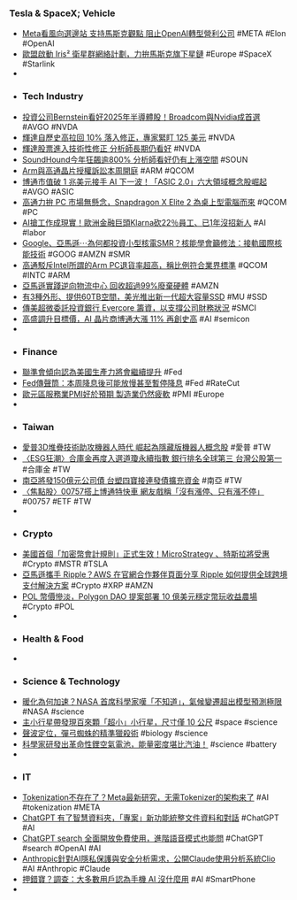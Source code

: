 ### Tesla & SpaceX; Vehicle
- [Meta看風向選邊站 支持馬斯克觀點 阻止OpenAI轉型營利公司](https://news.cnyes.com/news/id/5810648) #META #Elon #OpenAI
- [歐盟啟動 Iris² 衛星群網絡計劃，力拚馬斯克旗下星鏈](https://technews.tw/2024/12/17/space-based/) #Europe #SpaceX #Starlink
-
- ### Tech Industry
- [投資公司Bernstein看好2025年半導體股！Broadcom與Nvidia成首選](https://www.cmoney.tw/notes/note-detail.aspx?nid=891020) #AVGO #NVDA
- [輝達自歷史高拉回 10% 落入修正，專家緊盯 125 美元](https://technews.tw/2024/12/17/nvidia-stock-price-pull-back/) #NVDA
- [輝達股票進入技術性修正 分析師長期仍看好](https://news.cnyes.com/news/id/5810917) #NVDA
- [SoundHound今年狂飆逾800% 分析師看好仍有上漲空間](https://news.cnyes.com/news/id/5810709) #SOUN
- [Arm與高通晶片授權訴訟本周開庭](https://news.cnyes.com/news/id/5810582) #ARM #QCOM
- [博通市值破 1 兆美元接手 AI 下一波！「ASIC 2.0」六大領域概念股崛起](https://finance.technews.tw/2024/12/17/asic-2-0/) #AVGO #ASIC
- [高通力拚 PC 市場無懸念，Snapdragon X Elite 2 為桌上型電腦而來](https://technews.tw/2024/12/17/qualcomm-snapdragon-x-elite-2/) #QCOM #PC
- [AI搶工作成現實！歐洲金融巨頭Klarna砍22％員工、已1年沒招新人](https://ec.ltn.com.tw/article/breakingnews/4895615) #AI #labor
- [Google、亞馬遜⋯為何都投資小型核電SMR？核能學會籲修法：接軌國際核能技術](https://www.bnext.com.tw/article/81718/2024-nuclear-energy-smr) #GOOG #AMZN #SMR
- [高通駁斥Intel所謂的Arm PC退貨率超高，稱比例符合業界標準](https://www.4gamers.com.tw/news/detail/69080/qualcomm-deny-arm-pc-return-rate-are-too-high) #QCOM #INTC #ARM
- [亞馬遜實踐逆向物流中心 回收超過99%廢棄硬體](https://news.cnyes.com/news/id/5810538) #AMZN
- [有3種外形、提供60TB空間，美光推出新一代超大容量SSD](https://www.ithome.com.tw/review/166516) #MU #SSD
- [傳美超微委託投資銀行 Evercore 籌資，以支撐公司財務狀況](https://finance.technews.tw/2024/12/16/super-micro-computer-evercore/) #SMCI
- [高盛調升目標價，AI 晶片商博通大漲 11% 再創史高](https://finance.technews.tw/2024/12/17/broadcom-extending-record-run-as-goldman-expresses-higher-conviction/) #AI #semicon
-
- ### Finance
- [聯準會傾向認為美國生產力將會繼續提升](https://news.cnyes.com/news/id/5810621) #Fed
- [Fed傳聲筒：本周降息後可能放慢甚至暫停降息](https://m.cnyes.com/news/id/5810644) #Fed #RateCut
- [歐元區服務業PMI好於預期 製造業仍然疲軟](https://news.cnyes.com/news/id/5810539) #PMI #Europe
-
- ### Taiwan
- [愛普3D堆疊技術助攻機器人時代 崛起為隱藏版機器人概念股](https://news.cnyes.com/news/id/5811043) #愛普 #TW
- [〈ESG狂潮〉合庫金再度入選道瓊永續指數 銀行排名全球第三 台灣公股第一](https://news.cnyes.com/news/id/5810573) #合庫金 #TW
- [南亞將發150億元公司債 台塑四寶接連發債擴充資金](https://news.cnyes.com/news/id/5811354) #南亞 #TW
- [〈焦點股〉00757搭上博通特快車 網友戲稱「沒有漲停、只有漲不停」](https://news.cnyes.com/news/id/5811024) #00757 #ETF #TW
-
- ### Crypto
- [美國首個「加密幣會計規則」正式生效！MicroStrategy 、特斯拉將受惠](https://blockcast.it/2024/12/16/fasbs-fair-value-accounting-rules-for-crypto-now-in-effect/) #Crypto #MSTR #TSLA
- [亞馬遜攜手 Ripple？AWS 在官網合作夥伴頁面分享 Ripple 如何提供全球跨境支付解決方案](https://abmedia.io/amazon-web-servics-xrp) #Crypto #XRP #AMZN
- [POL 幣價慘淡，Polygon DAO 提案部署 10 億美元穩定幣玩收益農場](https://abmedia.io/pol-polygon-dao-stablecoin-farming) #Crypto #POL
-
- ### Health & Food
-
- ### Science & Technology
- [暖化為何加速？NASA 首席科學家嘆「不知道」，氣候變遷超出模型預測極限](https://technews.tw/2024/12/16/why-is-warming-accelerating/) #NASA #science
- [主小行星帶發現百來顆「超小」小行星，尺寸僅 10 公尺](https://technews.tw/2024/12/16/asteroid-earth-main-belt/) #space #science
- [聲波定位，彈弓蜘蛛的精準獵殺術](https://technews.tw/2024/12/16/these-spiders-launch-targeted-web-attacks-using-sound/) #biology #science
- [科學家研發出革命性鋰空氣電池，能量密度堪比汽油！](https://www.techbang.com/posts/120195-lithium-air-battery) #science #battery
-
- ### IT
- [Tokenization不存在了？Meta最新研究，无需Tokenizer的架构来了](https://www.jiqizhixin.com/articles/2024-12-17) #AI #tokenization #META
- [ChatGPT 有了智慧資料夾，「專案」新功能統整文件資料和對話](https://technews.tw/2024/12/16/12-days-of-openai-day-7-projects-in-chatgpt/) #ChatGPT #AI
- [ChatGPT search 全面開放免費使用，進階語音模式也能問](https://technews.tw/2024/12/17/12-days-of-openai-day-8-search/) #ChatGPT #search #OpenAI #AI
- [Anthropic針對AI隱私保護與安全分析需求，公開Claude使用分析系統Clio](https://www.ithome.com.tw/news/166538) #AI #Anthropic #Claude
- [押錯寶？調查：大多數用戶認為手機 AI 沒什麼用](https://technews.tw/2024/12/17/apple-intelligence-galaxy-ai/) #AI #SmartPhone
-